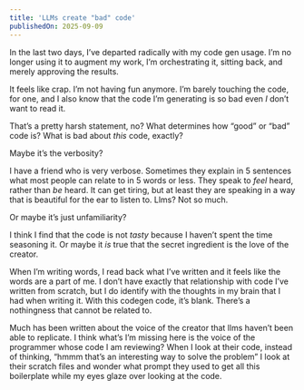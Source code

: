 ```yaml
---
title: 'LLMs create "bad" code'
publishedOn: 2025-09-09
---
```


In the last two days, I’ve departed radically with my code gen usage. I’m no longer using it to augment my work, I’m orchestrating it, sitting back, and merely approving the results.

It feels like crap. I’m not having fun anymore. I’m barely touching the code, for one, and I also know that the code I’m generating is so bad even _I_ don’t want to read it.

That’s a pretty harsh statement, no? What determines how “good” or “bad” code is? What is bad about _this_ code, exactly?

Maybe it’s the verbosity?

I have a friend who is very verbose. Sometimes they explain in 5 sentences what most people can relate to in 5 words or less. They speak to _feel_ heard, rather than _be_ heard. It can get tiring, but at least they are speaking in a way that is beautiful for the ear to listen to. Llms? Not so much.

Or maybe it’s just unfamiliarity?

I think I find that the code is not _tasty_ because I haven’t spent the time seasoning it. Or maybe it _is_ true that the secret ingredient is the love of the creator.

When I’m writing words, I read back what I’ve written and it feels like the words are a part of me. I don’t have exactly that relationship with code I’ve written from scratch, but I do identify with the thoughts in my brain that I had when writing it. With this codegen code, it’s blank. There’s a nothingness that cannot be related to.

Much has been written about the voice of the creator that llms haven’t been able to replicate. I think what’s I’m missing here is the voice of the programmer whose code I am reviewing? When I look at their code, instead of thinking, “hmmm that’s an interesting way to solve the problem” I look at their scratch files and wonder what prompt they used to get all this boilerplate while my eyes glaze over looking at the code.
